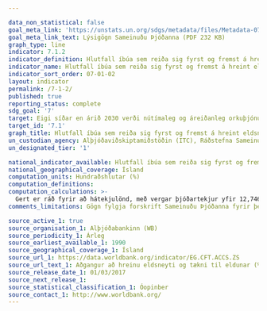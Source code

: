 ```yaml
---

data_non_statistical: false
goal_meta_link: 'https://unstats.un.org/sdgs/metadata/files/Metadata-07-01-02.pdf '
goal_meta_link_text: Lýsigögn Sameinuðu Þjóðanna (PDF 232 KB)
graph_type: line
indicator: 7.1.2
indicator_definition: Hlutfall íbúa sem reiða sig fyrst og fremst á hreint eldsneyti og tækni er reiknað sem fjöldi íbúa sem nota hreint eldsneyti og tækni til eldunar, hitunar og lýsingar deilt með heildarfjölda íbúa. Hreint eldsneyti er skilgreint eftir leiðbeiningum Alþjóðaheilbrigðismálastofnunarinnar (WHO) um loftgæði innandyra.
indicator_name: Hlutfall íbúa sem reiða sig fyrst og fremst á hreint eldsneyti og tækni.
indicator_sort_order: 07-01-02
layout: indicator
permalink: /7-1-2/
published: true
reporting_status: complete
sdg_goal: '7'
target: Eigi síðar en árið 2030 verði nútímaleg og áreiðanleg orkuþjónusta í boði alls staðar í heiminum á viðráðanlegu verði.
target_id: '7.1'
graph_title: Hlutfall íbúa sem reiða sig fyrst og fremst á hreint eldsneyti og tækni.
un_custodian_agency: Alþjóðaviðskiptamiðstöðin (ITC), Ráðstefna Sameinuðu Þjóðanna um viðskipti og þróun (UNCTAD), Alþjóðaviðskiptastofnunin (WTO)
un_designated_tier: '1'

national_indicator_available: Hlutfall íbúa sem reiða sig fyrst og fremst á hreint eldsneyti og tækni.
national_geographical_coverage: Ísland
computation_units: Hundraðshlutar (%)
computation_definitions:
computation_calculations: >-
  Gert er ráð fyrir að hátekjulönd, með vergar þjóðartekjur yfir 12,746 USD á einstakling, hafi náð algerum umskiptum í notkun hreins eldsneytis og tækni sem aðal orkugjafa á heimilum.
comments_limitations: Gögn fylgja forskrift Sameinuðu Þjóðanna fyrir þennan mælikvarða. Þessi mælikvarði var ekki fundinn í samstarfi við sérfræðinga á þessu sviði.

source_active_1: true
source_organisation_1: Alþjóðabankinn (WB)
source_periodicity_1: Árleg
source_earliest_available_1: 1990
source_geographical_coverage_1: Ísland
source_url_1: https://data.worldbank.org/indicator/EG.CFT.ACCS.ZS
source_url_text_1: Aðgangur að hreinu eldsneyti og tækni til eldunar (% of population)
source_release_date_1: 01/03/2017
source_next_release_1:
source_statistical_classification_1: Óopinber
source_contact_1: http://www.worldbank.org/
---
```

